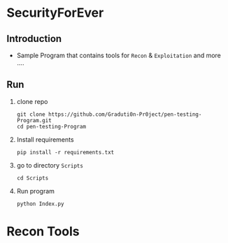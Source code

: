 # SecurityForEver

## Introduction

- Sample Program that contains tools for `Recon` & `Exploitation` and more ....

## Run
1. clone repo

    ```shell
    git clone https://github.com/Graduti0n-Pr0ject/pen-testing-Program.git
    cd pen-testing-Program
    ```
   
2. Install requirements

    ```shell
    pip install -r requirements.txt
    ```
   
3. go to directory `Scripts`

   ```shell
   cd Scripts
   ```
4. Run program

    ```shell
    python Index.py
    ```
# Recon Tools

